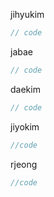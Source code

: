 jihyukim
```js
// code
```
jabae
```js
// code
```
daekim
```js
// code
```
jiyokim
```js
//code
```
rjeong
```js
//code
```
